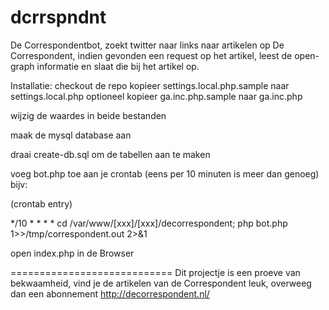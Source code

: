 dcrrspndnt
==========

De Correspondentbot, zoekt twitter naar links naar artikelen op De Correspondent, indien gevonden een request op het artikel, leest de open-graph informatie en slaat die bij het artikel op.

Installatie:
checkout de repo
kopieer settings.local.php.sample naar settings.local.php
optioneel kopieer ga.inc.php.sample naar ga.inc.php

wijzig de waardes in beide bestanden

maak de mysql database aan

draai create-db.sql om de tabellen aan te maken

voeg bot.php toe aan je crontab (eens per 10 minuten is meer dan genoeg) bijv:

(crontab entry)

*/10 * * * * cd /var/www/[xxx]/[xxx]/decorrespondent; php bot.php 1>>/tmp/correspondent.out 2>&1

open index.php in de Browser

============================
Dit projectje is een proeve van bekwaamheid, vind je de artikelen van de Correspondent leuk, overweeg dan een abonnement
http://decorrespondent.nl/

